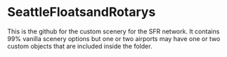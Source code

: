 # SeattleFloatsandRotarys

This is the github for the custom scenery for the SFR network. It contains 99% vanilla scenery options but one or two airports may have one or two custom objects that are included inside the folder.
